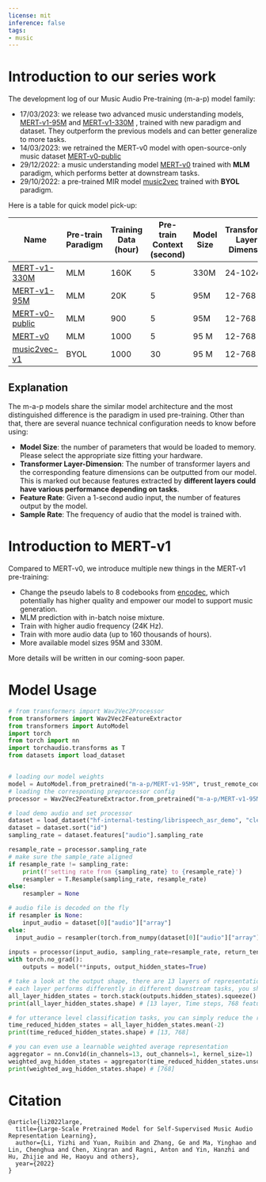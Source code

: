 ```yaml
---
license: mit
inference: false
tags:
- music
---
```


# Introduction to our series work

The development log of our Music Audio Pre-training (m-a-p) model family:
- 17/03/2023: we release two advanced music understanding models, [MERT-v1-95M](https://huggingface.co/m-a-p/MERT-v1-95M) and [MERT-v1-330M](https://huggingface.co/m-a-p/MERT-v1-330M) , trained with new paradigm and dataset. They outperform the previous models and can better generalize to more tasks.
- 14/03/2023: we retrained the MERT-v0 model with open-source-only music dataset [MERT-v0-public](https://huggingface.co/m-a-p/MERT-v0-public)
- 29/12/2022: a music understanding model [MERT-v0](https://huggingface.co/m-a-p/MERT-v0) trained with **MLM** paradigm, which performs better at downstream tasks.
- 29/10/2022: a pre-trained MIR model [music2vec](https://huggingface.co/m-a-p/music2vec-v1) trained with **BYOL** paradigm.



Here is a table for quick model pick-up:

| Name                                                         | Pre-train Paradigm | Training Data (hour) | Pre-train Context   (second) | Model Size | Transformer Layer-Dimension | Feature Rate | Sample Rate | Release Date |
| ------------------------------------------------------------ | ------------------ | -------------------- | ---------------------------- | ---------- | --------------------------- | ------------ | ----------- | ------------ |
| [MERT-v1-330M](https://huggingface.co/m-a-p/MERT-v1-330M)    | MLM                | 160K                 | 5                            | 330M       | 24-1024                     | 75 Hz        | 24K Hz      | 17/03/2023   |
| [MERT-v1-95M](https://huggingface.co/m-a-p/MERT-v1-95M)      | MLM                | 20K                  | 5                            | 95M        | 12-768                      | 75 Hz        | 24K Hz      | 17/03/2023   |
| [MERT-v0-public](https://huggingface.co/m-a-p/MERT-v0-public) | MLM                | 900                  | 5                            | 95M        | 12-768                      | 50 Hz        | 16K Hz      | 14/03/2023   |
| [MERT-v0](https://huggingface.co/m-a-p/MERT-v0)              | MLM                | 1000                 | 5                            | 95 M       | 12-768                      | 50 Hz        | 16K Hz      | 29/12/2022   |
| [music2vec-v1](https://huggingface.co/m-a-p/music2vec-v1)    | BYOL               | 1000                 | 30                           | 95 M       | 12-768                      | 50 Hz        | 16K Hz      | 30/10/2022   |

## Explanation

The m-a-p models share the similar model architecture and the most distinguished difference is the paradigm in used pre-training. Other than that, there are several nuance technical configuration needs to know before using:

- **Model Size**: the number of parameters that would be loaded to memory. Please select the appropriate size fitting your hardware.
- **Transformer Layer-Dimension**: The number of transformer layers and the corresponding feature dimensions can be outputted from our model. This is marked out because features extracted by **different layers could have various performance depending on tasks**.
- **Feature Rate**: Given a 1-second audio input, the number of features output by the model.
- **Sample Rate**: The frequency of audio that the model is trained with.



# Introduction to MERT-v1

Compared to MERT-v0, we introduce multiple new things in the MERT-v1 pre-training:

- Change the pseudo labels to 8 codebooks from [encodec](https://github.com/facebookresearch/encodec), which potentially has higher quality and empower our model to support music generation.
- MLM prediction with in-batch noise mixture.
- Train with higher audio frequency (24K Hz).
- Train with more audio data (up to 160 thousands of hours).
- More available model sizes 95M and 330M.



More details will be written in our coming-soon paper.



# Model Usage

```python
# from transformers import Wav2Vec2Processor
from transformers import Wav2Vec2FeatureExtractor
from transformers import AutoModel
import torch
from torch import nn
import torchaudio.transforms as T
from datasets import load_dataset


# loading our model weights
model = AutoModel.from_pretrained("m-a-p/MERT-v1-95M", trust_remote_code=True)
# loading the corresponding preprocessor config
processor = Wav2Vec2FeatureExtractor.from_pretrained("m-a-p/MERT-v1-95M",trust_remote_code=True)

# load demo audio and set processor
dataset = load_dataset("hf-internal-testing/librispeech_asr_demo", "clean", split="validation")
dataset = dataset.sort("id")
sampling_rate = dataset.features["audio"].sampling_rate

resample_rate = processor.sampling_rate
# make sure the sample_rate aligned
if resample_rate != sampling_rate:
    print(f'setting rate from {sampling_rate} to {resample_rate}')
    resampler = T.Resample(sampling_rate, resample_rate)
else:
    resampler = None

# audio file is decoded on the fly
if resampler is None:
	input_audio = dataset[0]["audio"]["array"]
else:
  input_audio = resampler(torch.from_numpy(dataset[0]["audio"]["array"]))
  
inputs = processor(input_audio, sampling_rate=resample_rate, return_tensors="pt")
with torch.no_grad():
    outputs = model(**inputs, output_hidden_states=True)

# take a look at the output shape, there are 13 layers of representation
# each layer performs differently in different downstream tasks, you should choose empirically
all_layer_hidden_states = torch.stack(outputs.hidden_states).squeeze()
print(all_layer_hidden_states.shape) # [13 layer, Time steps, 768 feature_dim]

# for utterance level classification tasks, you can simply reduce the representation in time
time_reduced_hidden_states = all_layer_hidden_states.mean(-2)
print(time_reduced_hidden_states.shape) # [13, 768]

# you can even use a learnable weighted average representation
aggregator = nn.Conv1d(in_channels=13, out_channels=1, kernel_size=1)
weighted_avg_hidden_states = aggregator(time_reduced_hidden_states.unsqueeze(0)).squeeze()
print(weighted_avg_hidden_states.shape) # [768]
```



# Citation

```shell
@article{li2022large,
  title={Large-Scale Pretrained Model for Self-Supervised Music Audio Representation Learning},
  author={Li, Yizhi and Yuan, Ruibin and Zhang, Ge and Ma, Yinghao and Lin, Chenghua and Chen, Xingran and Ragni, Anton and Yin, Hanzhi and Hu, Zhijie and He, Haoyu and others},
  year={2022}
}

```